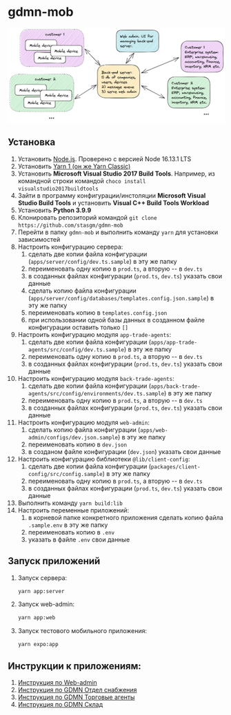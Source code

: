 # gdmn-mob

![Схема платформы](docs/gdmn-mobile/img/platform_scheme_small.png "Схема платформы")

## Установка

1. Установить [Node.js](https://nodejs.org/en/download/). Проверено с версией Node 16.13.1 LTS
2. Установить [Yarn 1 (он же Yarn Classic)](https://classic.yarnpkg.com/lang/en/)
3. Установить **Microsoft Visual Studio 2017 Build Tools**. Например, из командной строки командой `choco install visualstudio2017buildtools`
4. Зайти в программу конфигурации/инстоляции **Microsoft Visual Studio Build Tools** и установить **Visual C++ Build Tools Workload**
5. Установить **Python 3.9.9**
6. Клонировать репозиторий командой `git clone https://github.com/stasgm/gdmn-mob`
7. Перейти в папку `gdmn-mob` и выполнить команду `yarn` для установки зависимостей
8. Настроить конфигурацию сервера:
   1. сделать две копии файла конфигурации (`apps/server/config/dev.ts.sample`) в эту же папку
   2. переименовать одну копию в `prod.ts`, а вторую -- в `dev.ts`
   3. в созданных файлах конфигурации (`prod.ts`, `dev.ts`) указать cвои данные
   4. сделать копию файла конфигурации (`apps/server/config/databases/templates.config.json.sample`) в эту же папку
   5. переименовать копию в `templates.config.json`
   6. при использовании одной базы данных в созданном файле конфигурации оставить только `[]`
9. Настроить конфигурацию модуля `app-trade-agents`:
   1. сделать две копии файла конфигурации (`apps/app-trade-agents/src/config/dev.ts.sample`) в эту же папку
   2. переименовать одну копию в `prod.ts`, а вторую -- в `dev.ts`
   3. в созданных файлах конфигурации (`prod.ts`, `dev.ts`) указать cвои данные
10. Настроить конфигурацию модуля `back-trade-agents`:
    1. сделать две копии файла конфигурации (`apps/back-trade-agents/src/config/environments/dev.ts.sample`) в эту же папку
    2. переименовать одну копию в `prod.ts`, а вторую -- в `dev.ts`
    3. в созданных файлах конфигурации (`prod.ts`, `dev.ts`) указать cвои данные
11. Настроить конфигурацию модуля `web-admin`:
    1. сделать копию файла конфигурации (`apps/web-admin/configs/dev.json.sample`) в эту же папку
    2. переименовать копию в `dev.json`
    3. в созданом файле конфигурации (`dev.json`) указать cвои данные
12. Настроить конфигурацию библиотеки `@lib/client-config`:
    1. сделать две копии файла конфигурации (`packages/client-config/src/config.sample`) в эту же папку
    2. переименовать одну копию в `prod.ts`, а вторую -- в `dev.ts`
    3. в созданных файлах конфигурации (`prod.ts`, `dev.ts`) указать cвои данные
13. Выполнить команду `yarn build:lib`
14. Настроить переменные приложений:
    1. в корневой папке конкретного приложения сделать копию файла `.sample.env` в эту же папку
    2. переименовать копию в `.env`
    3. указать в файле `.env` свои данные

## Запуск приложений

1. Запуск сервера:

   ```bash
   yarn app:server
   ```

2. Запуск web-admin:

   ```bash
   yarn app:web
   ```

3. Запуск тестового мобильного приложения:

   ```bash
   yarn expo:app
   ```

## Инструкции к приложениям:

1. [Инструкция по Web-admin](https://github.com/stasgm/gdmn-mob/blob/dev/docs/web-admin/docs/README.md)
2. [Инструкция по GDMN Отдел снабжения](https://github.com/stasgm/gdmn-mob/blob/dev/docs/gdmn-appl-request/docs/README.md)
3. [Инструкция по GDMN Торговые агенты](https://github.com/stasgm/gdmn-mob/blob/dev/docs/gdmn-app-trade-agents/docs/README.md)
4. [Инструкция по GDMN Склад](https://github.com/stasgm/gdmn-mob/blob/dev/docs/gdmn-gd-movement/docs/README.md)
